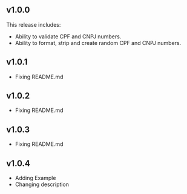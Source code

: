 ## v1.0.0

This release includes:

* Ability to validate CPF and CNPJ numbers.
* Ability to format, strip and create random CPF and CNPJ numbers.

## v1.0.1

* Fixing README.md

## v1.0.2

* Fixing README.md

## v1.0.3

* Fixing README.md

## v1.0.4

* Adding Example
* Changing description